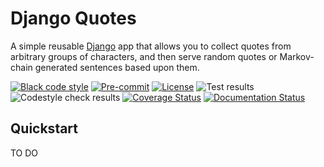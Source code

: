 # Django Quotes

A simple reusable [Django](https://www.djangoproject.com) app that allows you to collect quotes from arbitrary groups of characters, and then serve random quotes or Markov-chain generated sentences based upon them.

[![Black code style](https://img.shields.io/badge/code%20style-black-000000.svg)](https://github.com/ambv/black)
[![Pre-commit](https://img.shields.io/badge/pre--commit-enabled-brightgreen?logo=pre-commit&logoColor=white)](https://github.com/andrlik/django-quotes/blob/main/.pre-commit-config.yaml)
[![License](https://img.shields.io/github/license/andrlik/django-quotes)](https://github.com/andrlik/django-quotes/blob/main/LICENSE)
![Test results](https://github.com/andrlik/django-quotes/actions/workflows/ci.yml/badge.svg)
![Codestyle check results](https://github.com/andrlik/django-quotes/actions/workflows/codestyle.yml/badge.svg)
[![Coverage Status](https://coveralls.io/repos/github/andrlik/django-quotes/badge.svg?branch=main)](https://coveralls.io/github/andrlik/django-quotes?branch=main)
[![Documentation Status](https://readthedocs.org/projects/django-quotes-app/badge/?version=latest)](https://django-quotes-app.readthedocs.io/en/latest/?badge=latest)

## Quickstart

TO DO
